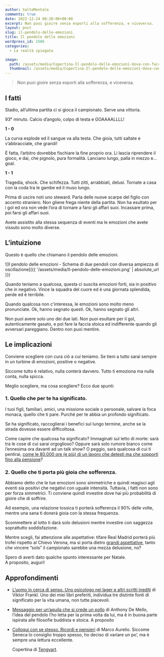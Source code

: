 ```yaml
---
author: SaltoMentale
comments: true
date: 2022-12-24 08:20:00+00:00
excerpt: Non puoi gioire senza esporti alla sofferenza, e viceversa.
layout: post
slug: il-pendolo-delle-emozioni
title: Il pendolo delle emozioni
wordpress_id: 1586
categories:
  - La realtà spiegata

image:
  path: /assets/media/Copertina-Il-pendolo-delle-emozioni-Uova-con-facce-emozionate.jpeg
  thumbnail: /assets/media/Copertina-Il-pendolo-delle-emozioni-Uova-con-facce-emozionate.jpeg
---
```


> Non puoi gioire senza esporti alla sofferenza, e viceversa.


## I fatti

Stadio, all’ultima partita ci si gioca il campionato. Serve una vittoria.

93° minuto. Calcio d’angolo, colpo di testa e GOAAAALLLL!

**1 - 0**

La curva esplode ed il sangue va alla testa. Che gioia, tutti saltate e v’abbracciate, che grandi!

È fatta, l’arbitro dovrebbe fischiare la fine proprio ora. Li lascia riprendere il gioco, e dai, che pignolo, pura formalità. Lanciano lungo, palla in mezzo e… goal.

**1 - 1**

Tragedia, shock. Che schifezza. Tutti zitti, arrabbiati, delusi. Tornate a casa con la coda tra le gambe ed il muso lungo.

Prima di uscire noti uno steward. Parla delle nuove scarpe del figlio con accento straniero. Non gliene frega niente della partita. Non ha esultato per i gol ed ora non vede l’ora di tornare a farsi gli affari suoi. Incassare prima, poi farsi gli affari suoi.

Avete assistito alla stessa sequenza di eventi ma le emozioni che avete vissuto sono molto diverse.

## L’intuizione

Questo è quello che chiamano il pendolo delle emozioni.

![Il pendolo delle emozioni - Schema di due pendoli con diversa ampiezza di oscillazione]({{ '/assets/media/Il-pendolo-delle-emozioni.png' | absolute_url }})

Quando teniamo a qualcosa, questa ci suscita emozioni forti, sia in positivo che in negativo. Vince la squadra del cuore ed è una giornata splendida, perde ed è terribile.

Quando qualcosa non c’interessa, le emozioni sono molto meno pronunciate. Ok, hanno segnato questi. Ok, hanno segnato gli altri.

Non puoi avere solo uno dei due lati. Non puoi esultare per il gol, autenticamente gasato, e poi fare la faccia stoica ed indifferente quando gli avversari pareggiano. Dentro non puoi mentire.

## Le implicazioni

Conviene scegliere con cura ciò a cui teniamo. Se tieni a tutto sarai sempre in un turbine di emozioni, positive o negative.

Siccome tutto è relativo, nulla conterà davvero. Tutto ti emoziona ma nulla conta, nulla spicca.

Meglio scegliere, ma cosa scegliere? Ecco due spunti:

### 1. Quello che per te ha significato.

I tuoi figli, familiari, amici, una missione sociale o personale, salvare la foca monaca, quello che ti pare. Purché per te abbia un profondo significato.

Se ha significato, raccoglierai i benefici sul lungo termine, anche se la strada dovesse essere difficoltosa.

Come capire che qualcosa ha significato? Immaginati sul letto di morte: sarà tra le cose di cui sarai orgoglioso? Oppure sarà solo rumore bianco come l’ennesima ora davanti ad un talk show? O peggio, sarà qualcosa di cui ti pentirai, [come le 80.000 ore (e più) di un lavoro che detesti ma che sopporti fino alla pensione](/si-puo-smettere-di-lavorare-prima-della-pensione/)?

### 2. Quello che ti porta più gioia che sofferenza.

Abbiamo detto che le tue emozioni sono simmetriche e quindi reagisci agli eventi sia positivi che negativi con uguale intensità. Tuttavia, i fatti non sono per forza simmetrici. Ti conviene quindi investire dove hai più probabilità di gioire che di soffrire.

Ad esempio, una relazione tossica ti porterà sofferenza il 90% delle volte, mentre una sana ti donerà gioia con la stessa frequenza.

Scommettere al lotto ti darà solo delusioni mentre investire con saggezza soprattutto soddisfazione.

Mentre scegli, fai attenzione alle aspettative: tifare Real Madrid porterà più trofei rispetto al Chievo Verona, ma si porta dietro [grandi aspettative](/fare-una-promessa/), tanto che vincere “solo” il campionato sarebbe una mezza delusione, no?

Spero di averti dato qualche spunto interessante per Natale.  
A proposito, auguri!

## Approfondimenti

- [L’uomo in cerca di senso. Uno psicologo nei lager e altri scritti inediti](https://amzn.to/3FXAZQe) di Viktor Frankl. Uno dei miei libri preferiti, individua tre distinte fonti di significato per la vita umana, non tutte piacevoli.
- [Messaggio per un’aquila che si crede un pollo](https://amzn.to/3PLCXHP) di Anthony De Mello, l’idea del pendolo l’ho letta per la prima volta da lui, ma è in buona parte ispirata alle filosofie buddista e stoica. A proposito
- [Colloqui con se stesso. Ricordi e pensieri](https://amzn.to/3HV2dJB) di Marco Aurelio. Siccome Seneca lo consiglio troppo spesso, ho deciso di variare un po’, ma è sempre una lettura eccellente.

  Copertina di <a href="https://unsplash.com/@tengyart?utm_source=unsplash&utm_medium=referral&utm_content=creditCopyText">Tengyart</a>.
